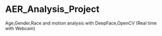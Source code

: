 # AER_Analysis_Project
Age,Gender,Race and motion analysis with DeepFace,OpenCV (Real time with Webcam)
